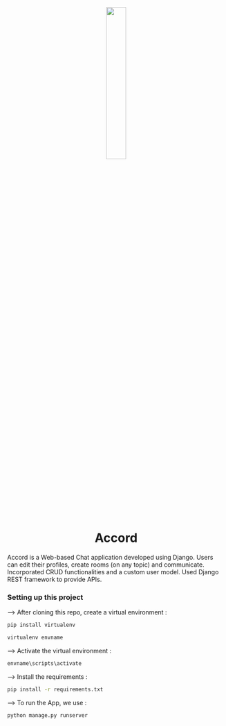 <div align="center">
<img width="30%" src="https://user-images.githubusercontent.com/93127656/207557928-e607fdde-1c72-4f2a-a199-84c9ea6a8511.png">

# Accord
</div>

Accord is a Web-based Chat application developed using Django. Users can edit their profiles, create rooms (on any topic) and communicate.
<br>
Incorporated CRUD functionalities and a custom user model. Used Django REST framework to provide APIs.

### Setting up this project

--> After cloning this repo, create a virtual environment :
```bash
pip install virtualenv

virtualenv envname

```

--> Activate the virtual environment :
```bash
envname\scripts\activate

```

--> Install the requirements :
```bash
pip install -r requirements.txt

```

--> To run the App, we use :
```bash
python manage.py runserver

```
